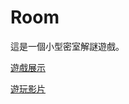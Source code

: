 # Room

這是一個小型密室解謎遊戲。

[遊戲展示](https://649c4d310f46881eb4af1997--lovely-sable-2b9a16.netlify.app/)

[遊玩影片](https://kokurui0113.wixsite.com/miip-commission/%E9%81%8A%E6%88%B2%E5%A4%9A%E5%AA%92%E9%AB%94)
